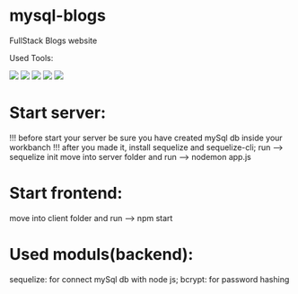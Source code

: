 # mysql-blogs
FullStack Blogs website

Used Tools:

<img src="https://img.shields.io/badge/react-%2361DAFB.svg?&style=for-the-badge&logo=react&logoColor=black" />
<img src="https://img.shields.io/badge/nodemon-%2376D04B.svg?&style=for-the-badge&logo=nodemon&logoColor=black" />
<img src="https://img.shields.io/badge/node.js-%23339933.svg?&style=for-the-badge&logo=node.js&logoColor=white" />
<img src="https://img.shields.io/badge/express-%23000000.svg?&style=for-the-badge&logo=express&logoColor=white" />
<img src="https://img.shields.io/badge/mysql-%234479A1.svg?&style=for-the-badge&logo=mysql&logoColor=white" />

# Start server: 
!!! before start your server be sure you have created mySql db inside your workbanch
!!! after you made it, install sequelize and sequelize-cli; run --> sequelize init
move into server folder and run --> nodemon app.js

# Start frontend:
move into client folder and run --> npm start

# Used moduls(backend):
sequelize: for connect mySql db with node js;
bcrypt: for password hashing


